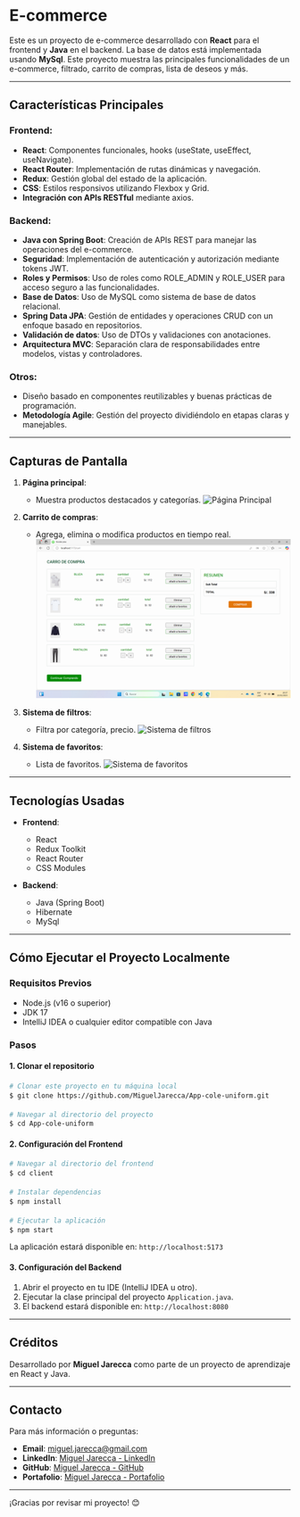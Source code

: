 # E-commerce

Este es un proyecto de e-commerce desarrollado con **React** para el frontend y **Java** en el backend. La base de datos está implementada usando **MySql**. Este proyecto muestra las principales funcionalidades de un e-commerce, filtrado, carrito de compras, lista de deseos y más.

---

## Características Principales

### Frontend:
- **React**: Componentes funcionales, hooks (useState, useEffect, useNavigate).
- **React Router**: Implementación de rutas dinámicas y navegación.
- **Redux**: Gestión global del estado de la aplicación.
- **CSS**: Estilos responsivos utilizando Flexbox y Grid.
- **Integración con APIs RESTful** mediante axios.

### Backend:
- **Java con Spring Boot**: Creación de APIs REST para manejar las operaciones del e-commerce.
- **Seguridad**: Implementación de autenticación y autorización mediante tokens JWT.
- **Roles y Permisos**: Uso de roles como ROLE_ADMIN y ROLE_USER para acceso seguro a las funcionalidades.
- **Base de Datos**: Uso de MySQL como sistema de base de datos relacional.
- **Spring Data JPA**: Gestión de entidades y operaciones CRUD con un enfoque basado en repositorios.
- **Validación de datos**: Uso de DTOs y validaciones con anotaciones.
- **Arquitectura MVC**: Separación clara de responsabilidades entre modelos, vistas y controladores.

### Otros:
- Diseño basado en componentes reutilizables y buenas prácticas de programación.
- **Metodología Agile**: Gestión del proyecto dividiéndolo en etapas claras y manejables.

---

## Capturas de Pantalla

1. **Página principal**:
   - Muestra productos destacados y categorías.
      ![Página Principal](./screenshot/página-principal.png)

2. **Carrito de compras**:
   - Agrega, elimina o modifica productos en tiempo real.
      ![Carrito de compras](./screenshot/carrito.png)

3. **Sistema de filtros**:
   - Filtra por categoría, precio.
      ![Sistema de filtros](./screenshots/filtros.png)

3. **Sistema de favoritos**:
   - Lista de favoritos.
      ![Sistema de favoritos](./screenshots/favoritos.png)


---

## Tecnologías Usadas

- **Frontend**:
  - React
  - Redux Toolkit
  - React Router
  - CSS Modules

- **Backend**:
  - Java (Spring Boot)
  - Hibernate
  - MySql

---

## Cómo Ejecutar el Proyecto Localmente

### Requisitos Previos

- Node.js (v16 o superior)
- JDK 17
- IntelliJ IDEA o cualquier editor compatible con Java

### Pasos

#### 1. Clonar el repositorio

```bash
# Clonar este proyecto en tu máquina local
$ git clone https://github.com/MiguelJarecca/App-cole-uniform.git

# Navegar al directorio del proyecto
$ cd App-cole-uniform
```

#### 2. Configuración del Frontend

```bash
# Navegar al directorio del frontend
$ cd client

# Instalar dependencias
$ npm install

# Ejecutar la aplicación
$ npm start
```

La aplicación estará disponible en: `http://localhost:5173`

#### 3. Configuración del Backend

1. Abrir el proyecto en tu IDE (IntelliJ IDEA u otro).
2. Ejecutar la clase principal del proyecto `Application.java`.
3. El backend estará disponible en: `http://localhost:8080`

---

## Créditos

Desarrollado por **Miguel Jarecca** como parte de un proyecto de aprendizaje en React y Java.

---

## Contacto

Para más información o preguntas:
- **Email**: miguel.jarecca@gmail.com
- **LinkedIn**: [Miguel Jarecca - LinkedIn](https://www.linkedin.com/in/migueljarecca/)
- **GitHub**: [Miguel Jarecca - GitHub](https://github.com/MiguelJarecca)
- **Portafolio**: [Miguel Jarecca - Portafolio](https://migueljarecca.github.io/portafolio-miguel/)

---

¡Gracias por revisar mi proyecto! 😊
